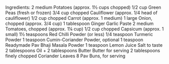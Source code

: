 Ingredients:
2 medium Potatoes (approx. 1½ cups chopped)
1/2 cup Green Peas (fresh or frozen)
3/4 cup chopped Cauliflower (approx. 1/4 head of cauliflower)
1/2 cup chopped Carrot (approx. 1 medium)
1 large Onion, chopped (approx. 3/4 cup)
1 tablespoon Ginger Garlic Paste
2 medium Tomatoes, chopped (approx. 1¼ cup)
1/2 cup chopped Capsicum (approx. 1 small)
1½ teaspoons Red Chilli Powder (or less)
1/4 teaspoon Turmeric Powder
1 teaspoon Cumin-Coriander Powder, optional
1 teaspoon Readymade Pav Bhaji Masala Powder
1 teaspoon Lemon Juice
Salt to taste
2 tablespoons Oil + 2 tablespoons Butter
Butter for serving
2 tablespoons finely chopped Coriander Leaves
8 Pav Buns, for serving
